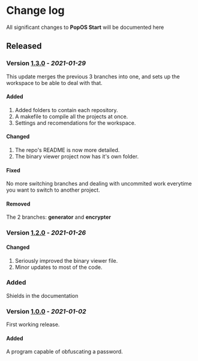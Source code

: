 # Change log

All significant changes to **PopOS Start** will be documented here

## Released

### Version [1.3.0](https://github.com/nico-castell/Data-Security/releases/tag/1.3.0) - *2021-01-29*

This update merges the previous 3 branches into one, and sets up the
workspace to be able to deal with that.

#### Added
1. Added folders to contain each repository.
1. A makefile to compile all the projects at once.
1. Settings and recomendations for the workspace.

#### Changed
1. The repo's README is now more detailed.
1. The binary viewer project now has it's own folder.

#### Fixed
No more switching branches and dealing with uncommited work everytime you
want to switch to another project.

#### Removed
The 2 branches: **generator** and **encrypter**

### Version [1.2.0](https://github.com/nico-castell/Data-Security/releases/tag/1.2.0) - *2021-01-26*

#### Changed
1. Seriously improved the binary viewer file.
1. Minor updates to most of the code.

### Added
Shields in the documentation

### Version [1.0.0](https://github.com/nico-castell/Data-Security/releases/tag/v1.0.0) - *2021-01-02*

First working release.

#### Added
A program capable of obfuscating a password.
